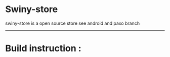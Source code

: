 # Swiny-store

swiny-store is a open source store 
  see android and paxo branch

***

 # Build instruction : 
 

  

